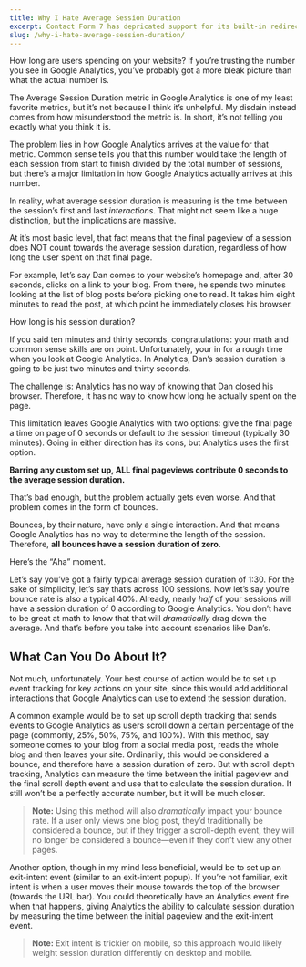 ```yaml
---
title: Why I Hate Average Session Duration
excerpt: Contact Form 7 has depricated support for its built-in redirection solution. Learn how to recreate it with JavaScript and PHP.
slug: /why-i-hate-average-session-duration/
---
```


How long are users spending on your website? If you’re trusting the number you see in Google Analytics, you’ve probably got a more bleak picture than what the actual number is.

The Average Session Duration metric in Google Analytics is one of my least favorite metrics, but it’s not because I think it’s unhelpful. My disdain instead comes from how misunderstood the metric is. In short, it’s not telling you exactly what you think it is.

The problem lies in how Google Analytics arrives at the value for that metric. Common sense tells you that this number would take the length of each session from start to finish divided by the total number of sessions, but there’s a major limitation in how Google Analytics actually arrives at this number.

In reality, what average session duration is measuring is the time between the session’s first and last _interactions_. That might not seem like a huge distinction, but the implications are massive.

At it’s most basic level, that fact means that the final pageview of a session does NOT count towards the average session duration, regardless of how long the user spent on that final page.

For example, let’s say Dan comes to your website’s homepage and, after 30 seconds, clicks on a link to your blog. From there, he spends two minutes looking at the list of blog posts before picking one to read. It takes him eight minutes to read the post, at which point he immediately closes his browser.

How long is his session duration?

If you said ten minutes and thirty seconds, congratulations: your math and common sense skills are on point. Unfortunately, your in for a rough time when you look at Google Analytics. In Analytics, Dan’s session duration is going to be just two minutes and thirty seconds.

The challenge is: Analytics has no way of knowing that Dan closed his browser. Therefore, it has no way to know how long he actually spent on the page.

This limitation leaves Google Analytics with two options: give the final page a time on page of 0 seconds or default to the session timeout (typically 30 minutes). Going in either direction has its cons, but Analytics uses the first option.

**Barring any custom set up, ALL final pageviews contribute 0 seconds to the average session duration.**

That’s bad enough, but the problem actually gets even worse. And that problem comes in the form of bounces.

Bounces, by their nature, have only a single interaction. And that means Google Analytics has no way to determine the length of the session. Therefore, **all bounces have a session duration of zero.**

Here’s the “Aha” moment.

Let’s say you’ve got a fairly typical average session duration of 1:30. For the sake of simplicity, let’s say that’s across 100 sessions. Now let’s say you’re bounce rate is also a typical 40%. Already, nearly _half_ of your sessions will have a session duration of 0 according to Google Analytics. You don’t have to be great at math to know that that will _dramatically_ drag down the average. And that’s before you take into account scenarios like Dan’s.

What Can You Do About It?
-------------------------

Not much, unfortunately. Your best course of action would be to set up event tracking for key actions on your site, since this would add additional interactions that Google Analytics can use to extend the session duration.

A common example would be to set up scroll depth tracking that sends events to Google Analytics as users scroll down a certain percentage of the page (commonly, 25%, 50%, 75%, and 100%). With this method, say someone comes to your blog from a social media post, reads the whole blog and then leaves your site. Ordinarily, this would be considered a bounce, and therefore have a session duration of zero. But with scroll depth tracking, Analytics can measure the time between the initial pageview and the final scroll depth event and use that to calculate the session duration. It still won’t be a perfectly accurate number, but it will be much closer.

> **Note:** Using this method will also _dramatically_ impact your bounce rate. If a user only views one blog post, they’d traditionally be considered a bounce, but if they trigger a scroll-depth event, they will no longer be considered a bounce—even if they don’t view any other pages.

Another option, though in my mind less beneficial, would be to set up an exit-intent event (similar to an exit-intent popup). If you’re not familiar, exit intent is when a user moves their mouse towards the top of the browser (towards the URL bar). You could theoretically have an Analytics event fire when that happens, giving Analytics the ability to calculate session duration by measuring the time between the initial pageview and the exit-intent event.

> **Note:** Exit intent is trickier on mobile, so this approach would likely weight session duration differently on desktop and mobile.